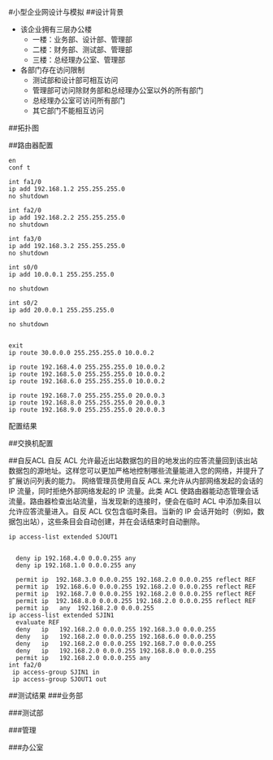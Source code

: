 #小型企业网设计与模拟
##设计背景
* 该企业拥有三层办公楼
	* 一楼：业务部、设计部、管理部
	* 二楼：财务部、测试部、管理部
	* 三楼：总经理办公室、管理部
* 各部门存在访问限制
	* 测试部和设计部可相互访问
	* 管理部可访问除财务部和总经理办公室以外的所有部门
	* 总经理办公室可访问所有部门
	* 其它部门不能相互访问
	
##拓扑图


##路由器配置


```
en
conf t

int fa1/0
ip add 192.168.1.2 255.255.255.0
no shutdown

int fa2/0
ip add 192.168.2.2 255.255.255.0
no shutdown

int fa3/0
ip add 192.168.3.2 255.255.255.0
no shutdown

int s0/0
ip add 10.0.0.1 255.255.255.0

no shutdown

int s0/2
ip add 20.0.0.1 255.255.255.0

no shutdown


exit
ip route 30.0.0.0 255.255.255.0 10.0.0.2

ip route 192.168.4.0 255.255.255.0 10.0.0.2
ip route 192.168.5.0 255.255.255.0 10.0.0.2
ip route 192.168.6.0 255.255.255.0 10.0.0.2

ip route 192.168.7.0 255.255.255.0 20.0.0.3
ip route 192.168.8.0 255.255.255.0 20.0.0.3
ip route 192.168.9.0 255.255.255.0 20.0.0.3

```
配置结果


##交换机配置


##自反ACL
自反 ACL 允许最近出站数据包的目的地发出的应答流量回到该出站数据包的源地址。这样您可以更加严格地控制哪些流量能进入您的网络，并提升了扩展访问列表的能力。
网络管理员使用自反 ACL 来允许从内部网络发起的会话的 IP 流量，同时拒绝外部网络发起的 IP 流量。此类 ACL 使路由器能动态管理会话流量。路由器检查出站流量，当发现新的连接时，便会在临时 ACL 中添加条目以允许应答流量进入。自反 ACL 仅包含临时条目。当新的 IP 会话开始时（例如，数据包出站），这些条目会自动创建，并在会话结束时自动删除。

```
ip access-list extended SJOUT1


  deny ip 192.168.4.0 0.0.0.255 any
  deny ip 192.168.1.0 0.0.0.255 any
    
  permit ip  192.168.3.0 0.0.0.255 192.168.2.0 0.0.0.255 reflect REF 
  permit ip  192.168.6.0 0.0.0.255 192.168.2.0 0.0.0.255 reflect REF 
  permit ip  192.168.7.0 0.0.0.255 192.168.2.0 0.0.0.255 reflect REF 
  permit ip  192.168.8.0 0.0.0.255 192.168.2.0 0.0.0.255 reflect REF 
  permit ip   any  192.168.2.0 0.0.0.255
ip access-list extended SJIN1
  evaluate REF
  deny   ip   192.168.2.0 0.0.0.255 192.168.3.0 0.0.0.255 
  deny   ip   192.168.2.0 0.0.0.255 192.168.6.0 0.0.0.255
  deny   ip   192.168.2.0 0.0.0.255 192.168.7.0 0.0.0.255
  deny   ip   192.168.2.0 0.0.0.255 192.168.8.0 0.0.0.255
  permit ip   192.168.2.0 0.0.0.255 any
int fa2/0
 ip access-group SJIN1 in
 ip access-group SJOUT1 out
```

##测试结果
###业务部

###测试部

###管理

###办公室


